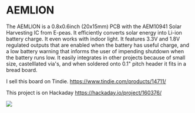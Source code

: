 # AEMLION
The AEMLION is a 0.8x0.6inch (20x15mm) PCB with the AEM10941 Solar Harvesting IC from E-peas. It efficiently converts solar energy into Li-ion battery charge. It even works with indoor light. It features 3.3V and 1.8V regulated outputs that are enabled when the battery has useful charge, and a low battery warning that informs the user of impending shutdown when the battery runs low. It easily integrates in other projects because of small size, castelllated via's, and when soldered onto 0.1" pitch header it fits in a bread board.

I sell this board on Tindie. https://www.tindie.com/products/14711/

This project is on Hackaday https://hackaday.io/project/160376/

<img src="https://cdn.tindiemedia.com/images/resize/rtLNhoHg2xrtx8yb_0rGWI1vXPY=/p/full-fit-in/2400x1600/i/20561/products/2018-09-09T11%3A50%3A51.697Z-deze.jpg">
